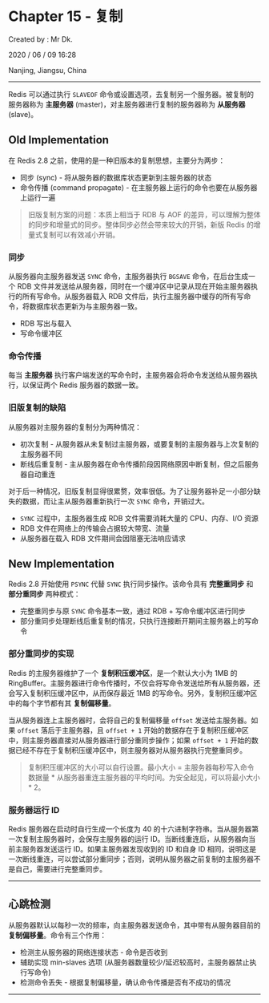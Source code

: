 # Chapter 15 - 复制

Created by : Mr Dk.

2020 / 06 / 09 16:28

Nanjing, Jiangsu, China

---

Redis 可以通过执行 `SLAVEOF` 命令或设置选项，去复制另一个服务器。被复制的服务器称为 **主服务器** (master)，对主服务器进行复制的服务器称为 **从服务器** (slave)。

## Old Implementation

在 Redis 2.8 之前，使用的是一种旧版本的复制思想，主要分为两步：

* 同步 (sync) - 将从服务器的数据库状态更新到主服务器的状态
* 命令传播 (command propagate) - 在主服务器上运行的命令也要在从服务器上运行一遍

> 旧版复制方案的问题：本质上相当于 RDB 与 AOF 的差异，可以理解为整体的同步和增量式的同步。整体同步必然会带来较大的开销，新版 Redis 的增量式复制可以有效减小开销。

### 同步

从服务器向主服务器发送 `SYNC` 命令，主服务器执行 `BGSAVE` 命令，在后台生成一个 RDB 文件并发送给从服务器，同时在一个缓冲区中记录从现在开始主服务器执行的所有写命令。从服务器载入 RDB 文件后，执行主服务器中缓存的所有写命令，将数据库状态更新为与主服务器一致。

* RDB 写出与载入
* 写命令缓冲区

### 命令传播

每当 **主服务器** 执行客户端发送的写命令时，主服务器会将命令发送给从服务器执行，以保证两个 Redis 服务器的数据一致。

### 旧版复制的缺陷

从服务器对主服务器的复制分为两种情况：

* 初次复制 - 从服务器从未复制过主服务器，或要复制的主服务器与上次复制的主服务器不同
* 断线后重复制 - 主从服务器在命令传播阶段因网络原因中断复制，但之后服务器自动重连

对于后一种情况，旧版复制显得很累赘，效率很低。为了让服务器补足一小部分缺失的数据，而让主从服务器重新执行一次 `SYNC` 命令，开销过大。

* `SYNC` 过程中，主服务器生成 RDB 文件需要消耗大量的 CPU、内存、I/O 资源
* RDB 文件在网络上的传输会占据较大带宽、流量
* 从服务器在载入 RDB 文件期间会因阻塞无法响应请求

## New Implementation

Redis 2.8 开始使用 `PSYNC` 代替 `SYNC` 执行同步操作。该命令具有 **完整重同步** 和 **部分重同步** 两种模式：

* 完整重同步与原 `SYNC` 命令基本一致，通过 RDB + 写命令缓冲区进行同步
* 部分重同步处理断线后重复制的情况，只执行连接断开期间主服务器上的写命令

### 部分重同步的实现

Redis 的主服务器维护了一个 **复制积压缓冲区**，是一个默认大小为 1MB 的 RingBuffer。主服务器进行命令传播时，不仅会将写命令发送给所有从服务器，还会写入复制积压缓冲区中，从而保存最近 1MB 的写命令。另外，复制积压缓冲区中的每个字节都有其 **复制偏移量**。

当从服务器连上主服务器时，会将自己的复制偏移量 `offset` 发送给主服务器。如果 `offset` 落后于主服务器，且 `offset + 1` 开始的数据存在于复制积压缓冲区中，则主服务器直接对从服务器进行部分重同步操作；如果 `offset + 1` 开始的数据已经不存在于复制积压缓冲区中，则主服务器对从服务器执行完整重同步。

> 复制积压缓冲区的大小可以自行设置。最小大小 = 主服务器每秒写入命令数据量 * 从服务器重连主服务器的平均时间。为安全起见，可以将最小大小 * 2。

### 服务器运行 ID

Redis 服务器在启动时自行生成一个长度为 40 的十六进制字符串。当从服务器第一次复制主服务器时，会保存主服务器的运行 ID。当断线重连后，从服务器向当前主服务器发送运行 ID。如果主服务器发现收到的 ID 和自身 ID 相同，说明这是一次断线重连，可以尝试部分重同步；否则，说明从服务器之前复制的主服务器不是自己，需要进行完整重同步。

---

## 心跳检测

从服务器默认以每秒一次的频率，向主服务器发送命令，其中带有从服务器目前的 **复制偏移量**。命令有三个作用：

* 检测主从服务器的网络连接状态 - 命令是否收到
* 辅助实现 min-slaves 选项 (从服务器数量较少/延迟较高时，主服务器禁止执行写命令)
* 检测命令丢失 - 根据复制偏移量，确认命令传播是否有不成功的情况

---

